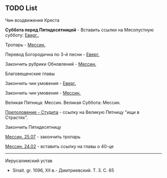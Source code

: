 
## TODO List

Чин воздвижения Креста

**Суббота перед Пятидесятницей** - Вставить ссылки на Мясопустную субботу:
[Еверг.](13_moving_cycle/B_14_EUR_week7.ru.md#Суббота-перед-Пятидесятницей), 

Тропарь - [Мессин.](11_november/11_04_MES.ru.md)

Перевод Богородична по 3-й песни - [Еверг.](13_moving_cycle/A_15_EUR_week5.md#Суббота)

Закончить рубрики Обновлений - [Мессин.](03_march/03_10_MES.ru.md)

Благовещенские главы

Закончить чин умовения - [Еверг.](13_moving_cycle/A_22_EUR_great_thursday.md#Умовение)

Закончить чин умовения - [Мессин.](13_moving_cycle/A_22_MES_great_thursday.md)

Великая Пятница: Мессин.
Великая Суббота: Мессин.

[Преполовение - Студита](13_moving_cycle/B_08_AST_week4.ru.md) - ссылку на Великую Пятницу "ищи в Страстях".

Закончить Пятидесятницу

[Мессин. 25.07](07_july/07_25_MES.ru.md) - закончить тропарь

[Мессин. 24.02](02_february/02_24_MES.ru.md) - вставить ссылку на главы о 40-це

---

Иерусалимский устав

- Sinait. gr. 1096, XII в.- Дмитриевский. Т. 3. С. 65

